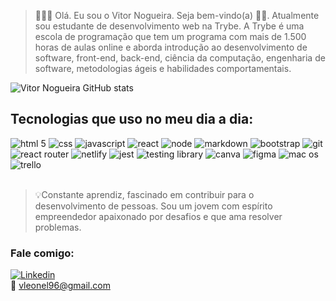
>👨🏼‍💻 Olá. Eu sou o Vitor Nogueira. Seja bem-vindo(a) 👋🏻. Atualmente sou estudante de desenvolvimento web na Trybe. A Trybe é uma escola de programação que tem um programa com mais de 1.500 horas de aulas online e aborda introdução ao desenvolvimento de software, front-end, back-end, ciência da computação, engenharia de software, metodologias ágeis e habilidades comportamentais.


![Vitor Nogueira GitHub stats](https://github-readme-stats.vercel.app/api?username=vitor-nogueira-dev&show_icons=true&theme=merko)

## Tecnologias que uso no meu dia a dia:

<div style="display: flex flex-wrap center align- items: center">
  <img src="https://img.shields.io/badge/HTML5-E34F26?style=for-the-badge&logo=html5&logoColor=white" alt="html 5"/>
  <img src="https://img.shields.io/badge/CSS3-1572B6?style=for-the-badge&logo=css3&logoColor=white" alt="css"/>
  <img src="https://img.shields.io/badge/JavaScript-F7DF1E?style=for-the-badge&logo=javascript&logoColor=black" alt="javascript"/>
  <img src="https://img.shields.io/badge/React-20232A?style=for-the-badge&logo=react&logoColor=61DAFB" alt="react"/>
  <img src="https://img.shields.io/badge/Node.js-43853D?style=for-the-badge&logo=node.js&logoColor=white" alt="node"/>
  <img src="https://img.shields.io/badge/Markdown-000000?style=for-the-badge&logo=markdown&logoColor=white" alt="markdown"/>
  <img src="https://img.shields.io/badge/Bootstrap-563D7C?style=for-the-badge&logo=bootstrap&logoColor=white" alt="bootstrap"/>
  <img src="https://img.shields.io/badge/GIT-E44C30?style=for-the-badge&logo=git&logoColor=white" alt="git"/>
  <img src="https://img.shields.io/badge/React_Router-CA4245?style=for-the-badge&logo=react-router&logoColor=white" alt="react router"/>
  <img src="https://img.shields.io/badge/Netlify-00C7B7?style=for-the-badge&logo=netlify&logoColor=white" alt="netlify"/>
  <img src="https://img.shields.io/badge/Jest-323330?style=for-the-badge&logo=Jest&logoColor=white" alt="jest"/>
  <img src="https://img.shields.io/badge/testing%20library-323330?style=for-the-badge&logo=testing-library&logoColor=red" alt="testing library"/>
  <img src="https://img.shields.io/badge/Canva-%2300C4CC.svg?&style=for-the-badge&logo=Canva&logoColor=white" alt="canva"/>
  <img src="https://img.shields.io/badge/Figma-F24E1E?style=for-the-badge&logo=figma&logoColor=white" alt="figma"/>
  <img src="https://img.shields.io/badge/mac%20os-000000?style=for-the-badge&logo=apple&logoColor=white" alt="mac os"/>
  <img src="https://img.shields.io/badge/Trello-0052CC?style=for-the-badge&logo=trello&logoColor=white" alt="trello"/>
</div>

</br>

>💡Constante aprendiz, fascinado em contribuir para o desenvolvimento de pessoas. Sou um jovem com espírito empreendedor apaixonado por desafios e que ama resolver problemas. 


### Fale comigo:
[![Linkedin](https://img.shields.io/badge/LinkedIn-0077B5?style=for-the-badge&logo=linkedin&logoColor=white)](https://www.linkedin.com/in/vitor-noqueira-vn/) </br>
📧 vleonel96@gmail.com 
